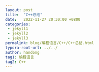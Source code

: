 ```yaml
---
layout: post
title:  "C++总结"
date:   2022-11-27 20:30:00 +0800
categories: 
 - jekyll1
 - jekyll2
 - jekyll3
permalink: blog/编程语言/C++/C++总结.html
typora-root-url: ../../
author: handong
tag1: 编程语言
tag2: C++
---
```


